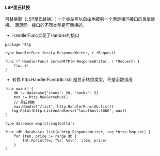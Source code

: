 

#### LSP里氏转换
  可替换型（LSP里氏替换）：一个类型可以自由地被另一个满足相同接口的类型替换。
  满足同一接口的不同类型是可替换的。

- HandlerFunc实现了Handler的接口
```
package http

type HandlerFunc func(w ResponseWriter, r *Request)

func (f HandlerFunc) ServeHTTP(w ResponseWriter, r *Request) {
    f(w, r)    
}
```
- 转换
  http.HandlerFunc(db.list) 是显示转换类型，不是函数调用
```
func main() {
    db := database{"shoes": 50, "socks": 5}
    mux := http.NewServeMux()
    // 里氏转换
    mux.Handle("/list", http.HandlerFunc(db.list))
   log.Fatal(http.ListenAndServe("localhost:8000", mux))
}

type database map[string]dollars

func (db database) list(w http.ResponseWriter, req *http.Request) {
    for item, price := range db {
        fmt.Fprintf(w, "%s: %s\n", item, price)
    }
}
```

